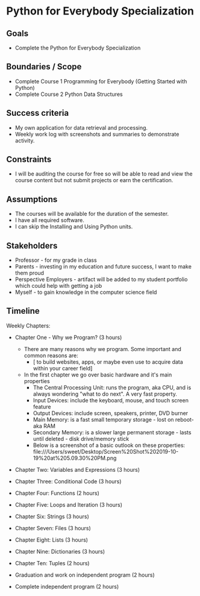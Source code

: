 # Python for Everybody Specialization

## Goals </br> 

 - Complete the Python for Everybody Specialization

## Boundaries / Scope </br>

 - Complete Course 1 Programming for Everybody (Getting Started with Python)</br>
 - Complete Course 2 Python Data Structures</br>
     		 
## Success criteria </br>

 - My own application for data retrieval and processing.
 - Weekly work log with screenshots and summaries to demonstrate activity.

## Constraints </br>

 - I will be auditing the course for free so will be able to read and view the course content but not submit projects or earn the certification.

## Assumptions </br>

- The courses will be available for the duration of the semester.
- I have all required software.
- I can skip the Installing and Using Python units.

## Stakeholders </br>

 - Professor - for my grade in class
 - Parents - investing in my education and future success, I want to make them proud
 - Perspective Employers - artifact will be added to my student portfolio which could help with getting a job
 - Myself - to gain knowledge in the computer science field

## Timeline </br>

Weekly Chapters:

 - Chapter One - Why we Program? (3 hours) </br>
	- There are many reasons why we program. Some important and common reasons are:
		- [ to build websites, apps, or maybe even use to acquire data within your career field] 
	- In the first chapter we go over basic hardware and it's main properties
		- The Central Processing Unit: runs the program, aka CPU, and is always wondering "what to do next". A very fast property.
		- Input Devices: include the keyboard, mouse, and touch screen feature
		- Output Devices: include screen, speakers, printer, DVD burner
		- Main Memory: is a fast small temporary storage - lost on reboot- aka RAM
		- Secondary Memory: is a slower large permanent storage - lasts until deleted - disk drive/memory stick
		- Below is a screenshot of a basic outlook on these properties:
	file:///Users/sweet/Desktop/Screen%20Shot%202019-10-19%20at%205.09.30%20PM.png

 - Chapter Two: Variables and Expressions (3 hours) </br> 
 - Chapter Three: Conditional Code (3 hours) </br> 
 - Chapter Four: Functions (2 hours) </br>
 - Chapter Five: Loops and Iteration (3 hours) </br> 
 - Chapter Six: Strings (3 hours) </br> 
 - Chapter Seven: Files (3 hours) </br> 
 - Chapter Eight: Lists (3 hours) </br>
 - Chapter Nine: Dictionaries (3 hours) </br>
 - Chapter Ten: Tuples (2 hours) </br>
 - Graduation and work on independent program (2 hours) </br>
 - Complete independent program (2 hours) </br> 
